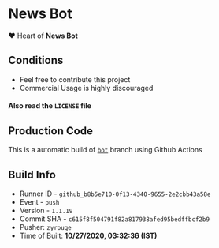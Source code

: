 # News Bot

❤️ Heart of **News Bot**

## Conditions

-   Feel free to contribute this project
-   Commercial Usage is highly discouraged

#### Also read the `LICENSE` file


## Production Code
This is a automatic build of [`bot`](https://github.com/zyrouge/news-discord/tree/bot) branch using Github Actions
## Build Info
* Runner ID - `github_b8b5e710-0f13-4340-9655-2e2cbb43a58e`
* Event - `push`
* Version - `1.1.19`
* Commit SHA - `c615f8f504791f82a817938afed95bedffbcf2b9`
* Pusher: `zyrouge`
* Time of Built: **10/27/2020, 03:32:36 (IST)**